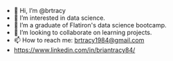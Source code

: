- 👋 Hi, I’m @brtracy
- 👀 I’m interested in data science.
- 🌱 I’m a graduate of Flatiron's data science bootcamp.
- 💞️ I’m looking to collaborate on learning projects.
- 📫 How to reach me: brtracy1984@gmail.com
- https://www.linkedin.com/in/briantracy84/
<!---
brtracy/brtracy is a ✨ special ✨ repository because its `README.md` (this file) appears on your GitHub profile.
You can click the Preview link to take a look at your changes.
--->
